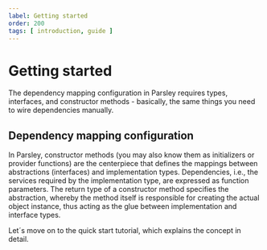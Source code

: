 ```yaml
---
label: Getting started
order: 200
tags: [ introduction, guide ]
---
```

# Getting started

The dependency mapping configuration in Parsley requires types, interfaces, and constructor methods - basically, the same things you need to wire dependencies manually. 


## Dependency mapping configuration

In Parsley, constructor methods (you may also know them as initializers or provider functions) are the centerpiece that defines the mappings between abstractions (interfaces) and implementation types.  Dependencies, i.e., the services required by the implementation type, are expressed as function parameters. The return type of a constructor method specifies the abstraction, whereby the method itself is responsible for creating the actual object instance, thus acting as the glue between implementation and interface types.

Let´s move on to the quick start tutorial, which explains the concept in detail.